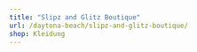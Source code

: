 ```yaml
---
title: "Slipz and Glitz Boutique"
url: /daytona-beach/slipz-and-glitz-boutique/
shop: Kleidung
---
```

